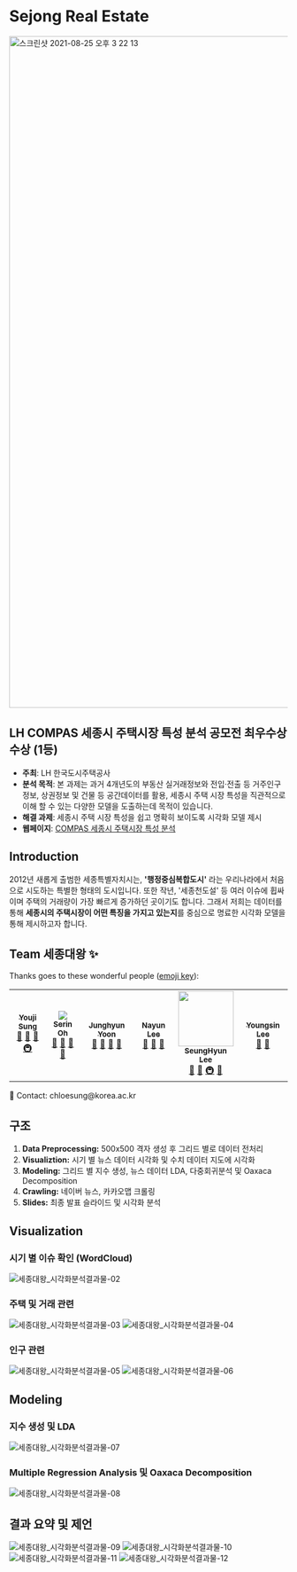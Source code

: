 # Sejong Real Estate

<img width="1212" alt="스크린샷 2021-08-25 오후 3 22 13" src="https://user-images.githubusercontent.com/71932401/130737257-34157fce-c1a6-4faf-a2a2-f05caea6431c.png">

## LH COMPAS 세종시 주택시장 특성 분석 공모전 최우수상 수상 (1등)
- **주최**: LH 한국도시주택공사
- **분석 목적**: 본 과제는 과거 4개년도의 부동산 실거래정보와 전입‧전출 등 거주인구 정보, 상권정보 및 건물 등 공간데이터를 활용, 세종시 주택 시장 특성을 직관적으로 이해 할 수 있는 다양한 모델을 도출하는데 목적이 있습니다.
- **해결 과제**: 세종시 주택 시장 특성을 쉽고 명확히 보이도록 시각화 모델 제시
- **웹페이지**: [COMPAS 세종시 주택시장 특성 분석](https://compas.lh.or.kr/noticeinfo?pageIndex=1&pageSize=10&searchKey=both&searchText=&totalCount=55&brdArtclNo=1282)

## Introduction
2012년 새롭게 출범한 세종특별자치시는, **'행정중심복합도시'** 라는 우리나라에서 처음으로 시도하는 특별한 형태의 도시입니다. 또한 작년, '세종천도설' 등 여러 이슈에 휩싸이며 주택의 거래량이 가장 빠르게 증가하던 곳이기도 합니다. 그래서 저희는 데이터를 통해 **세종시의 주택시장이 어떤 특징을 가지고 있는지**를 중심으로 명료한 시각화 모델을 통해 제시하고자 합니다.   

## Team 세종대왕 ✨

Thanks goes to these wonderful people ([emoji key](https://allcontributors.org/docs/en/emoji-key)):

<table>
  <tr>
    <td align="center"><a href="https://github.com/chloesung"><img src= width="100px;" alt=""/><br /><sub><b>Youji Sung</b></sub></a><br /><a href="#question-kentcdodds" title="Answering Questions">💬</a> <a href="https://github.com/all-contributors/all-contributors/commits?author=kentcdodds" title="Documentation">📖</a> <a href="https://github.com/all-contributors/all-contributors/pulls?q=is%3Apr+reviewed-by%3Akentcdodds" title="Reviewed Pull Requests">👀</a> <a href="#infra-jakebolam" title="Infrastructure (Hosting, Build-Tools, etc)">🚇</a></td>
      <td align="center"><a href="https://github.com/serin-oh"><img src= alt=""/><br /><sub><b>Serin Oh</b></sub></a><br /><a href="#question-kentcdodds" title="Answering Questions">💬</a> <a href="https://github.com/all-contributors/all-contributors/commits?author=kentcdodds" title="Documentation">📖</a> <a href="https://github.com/all-contributors/all-contributors/pulls?q=is%3Apr+reviewed-by%3Akentcdodds" title="Reviewed Pull Requests">👀</a> <a href="#talk-kentcdodds" title="Talks">📢</a></td>
      <td align="center"><a href="https://github.com/"><img src= width="100px;" alt=""/><br /><sub><b>Junghyun Yoon</b></sub></a><br /><a href="#question-kentcdodds" title="Answering Questions">💬</a> <a href="https://github.com/all-contributors/all-contributors/commits?author=kentcdodds" title="Documentation">📖</a> <a href="https://github.com/all-contributors/all-contributors/pulls?q=is%3Apr+reviewed-by%3Akentcdodds" title="Reviewed Pull Requests">👀</a> <a href="#talk-kentcdodds" title="Talks">📢</a></td>
    <td align="center"><a href="https://github.com/icloudna"><img src= width="100px;" alt=""/><br /><sub><b>Nayun Lee</b></sub></a><br /><a href="https://github.com/all-contributors/all-contributors/commits?author=jfmengels" title="Documentation">📖</a> <a href="https://github.com/all-contributors/all-contributors/pulls?q=is%3Apr+reviewed-by%3Ajfmengels" title="Reviewed Pull Requests">👀</a> <a href="#tool-jfmengels" title="Tools">🔧</a></td>
    <td align="center"><a href="https://github.com/lsh3163"><img src="https://github.com/Tobigs-team/Cross-Cutting/blob/master/img/member/%EC%8A%B9%ED%98%84" width="100px;" alt=""/><br /><sub><b>SeungHyun Lee</b></sub></a><br /><a href="https://github.com/all-contributors/all-contributors/commits?author=jakebolam" title="Documentation">📖</a> <a href="#tool-jakebolam" title="Tools">🔧</a> <a href="#infra-jakebolam" title="Infrastructure (Hosting, Build-Tools, etc)">🚇</a> <a href="#maintenance-jakebolam" title="Maintenance">🚧</a></td>
    <td align="center"><a href="https://github.com/youngsin1108"><img src= width="100px;" alt=""/><br /><sub><b>Youngsin Lee</b></sub></a><br /><a href="#design-tbenning" title="Design">🎨</a> <a href="#maintenance-tbenning" title="Maintenance">🚧</a></td>
  </tr>
</table>
💬 Contact: chloesung@korea.ac.kr

## 구조
1. **Data Preprocessing:** 500x500 격자 생성 후 그리드 별로 데이터 전처리
2. **Visualiztion:** 시기 별 뉴스 데이터 시각화 및 수치 데이터 지도에 시각화
3. **Modeling:** 그리드 별 지수 생성, 뉴스 데이터 LDA, 다중회귀분석 및 Oaxaca Decomposition
4. **Crawling:** 네이버 뉴스, 카카오맵 크롤링
5. **Slides:** 최종 발표 슬라이드 및 시각화 분석 

## Visualization
### 시기 별 이슈 확인 (WordCloud)
![세종대왕_시각화분석결과물-02](https://user-images.githubusercontent.com/71932401/130740019-2cfec62a-af88-4e44-adba-de4c28a7733e.png)

### 주택 및 거래 관련
![세종대왕_시각화분석결과물-03](https://user-images.githubusercontent.com/71932401/130740138-9b7a33a5-685d-4a51-8adb-fab4eacd36a5.png)
![세종대왕_시각화분석결과물-04](https://user-images.githubusercontent.com/71932401/130740147-768a5483-68f1-4870-bd39-99f40f83a264.png)

### 인구 관련
![세종대왕_시각화분석결과물-05](https://user-images.githubusercontent.com/71932401/130740216-d61db4d3-2b7c-4a4f-b592-2ce21fb5e549.png)
![세종대왕_시각화분석결과물-06](https://user-images.githubusercontent.com/71932401/130740245-a7dd3b0e-1463-4e25-96ea-6e92f1c3c438.png)

## Modeling
### 지수 생성 및 LDA
![세종대왕_시각화분석결과물-07](https://user-images.githubusercontent.com/71932401/130741182-20cf09a5-6d0d-49c4-95b8-2ccff48a1f05.png)

### Multiple Regression Analysis 및 Oaxaca Decomposition
![세종대왕_시각화분석결과물-08](https://user-images.githubusercontent.com/71932401/130741194-44127f43-0603-4acb-861c-3896b8f980e4.png)

## 결과 요약 및 제언
![세종대왕_시각화분석결과물-09](https://user-images.githubusercontent.com/71932401/130741310-b8651d99-0f04-40d8-8bd7-72433e677bcc.png)
![세종대왕_시각화분석결과물-10](https://user-images.githubusercontent.com/71932401/130741326-1580ce14-4467-43bd-89c9-0146b1694515.png)
![세종대왕_시각화분석결과물-11](https://user-images.githubusercontent.com/71932401/130741336-f6924fb8-5f8a-4ee9-b9c3-19be1f92c8dc.png)
![세종대왕_시각화분석결과물-12](https://user-images.githubusercontent.com/71932401/130741341-bd66cc2e-2ed9-4b40-bd8c-a90c9d6276b0.png)
